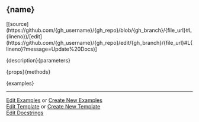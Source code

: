 ## <a id="{id}">{name}</a> 
<div class="docs-source-link" markdown="1">
[[source](https://github.com/{gh_username}/{gh_repo}/blob/{gh_branch}/{file_url}#L{lineno})/[edit](https://github.com/{gh_username}/{gh_repo}/edit/{gh_branch}/{file_url}#L{lineno}?message=Update%20Docs)]
</div>

{description}{parameters}

{props}{methods}

{examples}

___

[Edit Examples](https://github.com/{gh_username}/{gh_repo}/edit/gh-pages/ci/examples/{url}) or 
[Create New Examples](https://github.com/{gh_username}/{gh_repo}/new/gh-pages/?filename=ci/examples/{url}) <br/>
[Edit Template](https://github.com/{gh_username}/{gh_repo}/edit/gh-pages/ci/docs/{url}) or 
[Create New Template](https://github.com/{gh_username}/{gh_repo}/new/gh-pages/?filename=ci/docs/templates/{url}) <br/>
[Edit Docstrings](https://github.com/{gh_username}/{gh_repo}/edit/{gh_branch}/{file_url}#L{lineno}?message=Update%20Docs)